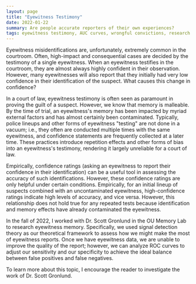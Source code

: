 ```yaml
---
layout: page
title: "Eyewitness Testimony"
date: 2022-01-22
summary: Are people accurate reporters of their own experiences?
tags: eyewitness testimony, AUC curves, wrongful convictions, research
---
```


Eyewitness misidentifications are, unfortunately, extremely common in the courtroom. Often, high-impact and consequential cases are decided by the testimony of a single eyewitness. When an eyewitness testifies in the courtroom, they are almost always highly confident in their observation. However, many eyewitnesses will also report that they initially had very low confidence in their identification of the suspect. What causes this change in confidence?

In a court of law, eyewitness testimony is often seen as paramount in proving the guilt of a suspect. However, we know that memory is malleable. By the time of trial, an eyewitness's memory has been impacted by myriad external factors and has almost certainly been contaminated. Typically, police lineups and other forms of eyewitness "testing" are not done in a vacuum; i.e., they often are conducted multiple times with the same eyewitness, and confidence statements are frequently collected at a later time. These practices introduce repetition effects and other forms of bias into an eyewitness's testimony, rendering it largely unreliable for a court of law.

Empirically, confidence ratings (asking an eyewitness to report their confidence in their identification) can be a useful tool in assessing the accuracy of such identifications. However, these confidence ratings are only helpful under certain conditions. Empirically, for an initial lineup of suspects combined with an uncontaminated eyewitness, high-confidence ratings indicate high levels of accuracy, and vice versa. However, this relationship does not hold true for any repeated tests because identification and memory effects have already contaminated the eyewitness.

In the fall of 2022, I worked with Dr. Scott Gronlund in the OU Memory Lab to research eyewitness memory. Specifically, we used signal detection theory as our theoretical framework to assess how we might make the most of eyewitness reports. Once we have eyewitness data, we are unable to improve the quality of the report; however, we can analyze ROC curves to adjust our sensitivity and our specificity to achieve the ideal balance between false positives and false negatives.

To learn more about this topic, I encourage the reader to investigate the work of Dr. Scott Gronlund.